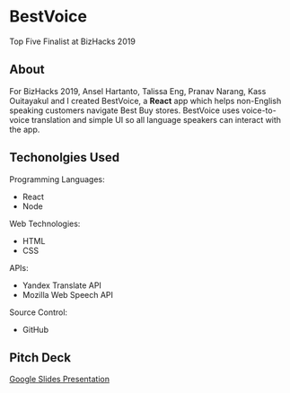 # BestVoice
Top Five Finalist at BizHacks 2019

## About
For BizHacks 2019, Ansel Hartanto, Talissa Eng, Pranav Narang, Kass Ouitayakul and I created BestVoice, a **React** app which helps non-English speaking customers navigate Best Buy stores. BestVoice uses voice-to-voice translation and simple UI so all language speakers can interact with the app.

## Techonolgies Used
Programming Languages:
- React
- Node 

Web Technologies:
- HTML
- CSS

APIs:
- Yandex Translate API
- Mozilla Web Speech API

Source Control:
- GitHub

## Pitch Deck
[Google Slides Presentation](https://docs.google.com/presentation/d/1QtsD5s7ii8GmpRFka4z8ZW1KPZ1NRmnLYIbnus8x9h4/edit?usp=sharing)

